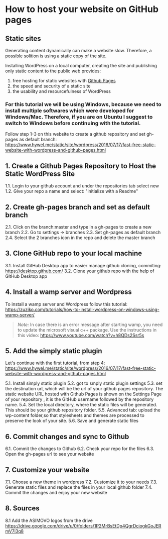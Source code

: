 # How to host your website on GitHub pages 

## Static sites
Generating content dynamically can make a website slow. Therefore, a possible solition is using a static copy of the site. 

Installing WordPress on a local computer, creating the site and publishing only static content to the public web provides:

1.  free hosting for static websites with  [Github Pages](https://pages.github.com/)
2.  the speed and security of a static site
3.  the usability and resourcefulness of WordPress

### For this tutorial we will be using Windows, because we need to install multiple softwares which were developed for Windows/Mac. Therefore, if you are on Ubuntu I suggest to switch to Windows before continuing with the tutorial.


Follow step 1-3 on this website to create a github repository and set gh-pages as default branch:
https://www.hywel.me/static/site/wordpress/2016/07/17/fast-free-static-website-with-wordpress-and-github-pages.html

## 1. Create a Github Pages Repository to Host the Static WordPress Site
1.1. Login to your github account and under the repositories tab select new
1.2. Give your repo a name and select: "initialize with a Readme"

## 2. Create gh-pages branch and set as default branch
2.1. Click on the branch:master and type in a gh-pages to create a new branch
2.2. Go to settings -> branches
2.3. Set gh-pages as default branch
2.4. Select the 2 branches icon in the repo and delete the master branch

## 3. Clone GitHub repo to your local machine
3.1. Install GitHub Desktop app to easier manage github cloning, commiting: https://desktop.github.com/
3.2. Clone your github repo with the help of GitHub Desktop app 

## 4. Install a wamp server and Wordpress
To install a wamp server and Wordpress follow this tutorial:
https://zuziko.com/tutorials/how-to-install-wordpress-on-windows-using-wamp-server/

>*Note:* In case there is an error message after starting wamp, you need to  update the microsoft visual c++ package. Use the instructions in this video: https://www.youtube.com/watch?v=h8QDs2Ssr5s

## 5. Add the simply static plugin
Let's continue with the first tutorial, from step 4:
https://www.hywel.me/static/site/wordpress/2016/07/17/fast-free-static-website-with-wordpress-and-github-pages.html

5.1. Install simply static plugin
5.2. got to smply static plugin settings
5.3. set the destination url, which will be the url of your github pages repository. The static website URL hosted with Github Pages is shown on the Settings Page of your repository , it is the GitHub username followed by the repository name.
5.4. Set the local directory, where the static files will be generated. This should be your github repository folder.
5.5. Advanced tab: upload the wp-content folder,so that stylesheets and themes are processed to preserve the look of your site.
5.6. Save and generate static files


## 6. Commit changes and sync to Github
6.1. Commit the changes to Github
6.2. Check your repo for the files
6.3. Open the gh-pages url to see your website

## 7. Customize your website

7.1. Choose a new theme in wordpress
7.2. Customize it to your needs
7.3. Generate static files and replace the files in your local github folder
7.4. Commit the changes and enjoy your new website

## 8. Sources

8.1 Add the ASIMOVO logos from the drive https://drive.google.com/drive/u/0/folders/1P2MrBsEtDp4QgrDciogkGoJERmV7i3q8



 
